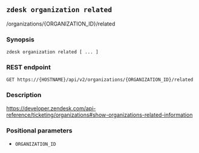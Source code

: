 ## `zdesk organization related`

/organizations/{ORGANIZATION_ID}/related

### Synopsis

    zdesk organization related [ ... ]

### REST endpoint

    GET https://{HOSTNAME}/api/v2/organizations/{ORGANIZATION_ID}/related

### Description

https://developer.zendesk.com/api-reference/ticketing/organizations#show-organizations-related-information

### Positional parameters

* `ORGANIZATION_ID`

